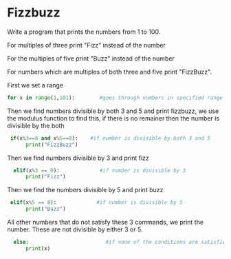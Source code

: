 # Fizzbuzz
Write a program that prints the numbers from 1 to 100.

For multiples of three print "Fizz" instead of the number

For the multiples of five print "Buzz" instead of the number

For numbers which are multiples of both three and five print "FizzBuzz".

First we set a range
```python
for x in range(1,101):        #goes through numbers in specified range
```
Then we find numbers divisible by both 3 and 5 and print fizzbuzz, we use the modulus function to find this,
if there is no remainer then the number is divisible by the both
```python
 if(x%3==0 and x%5==0):    #if number is divisible by both 3 and 5
      print("FizzBuzz")
```
Then we find numbers divisible by 3 and print fizz
```python
  elif(x%3 == 0):             #if number is divisible by 3
      print("Fizz")
```
Then we find the numbers divisible by 5 and print buzz
```python
 elif(x%5 == 0):             #if number is divisible by 5
      print("Buzz")
```
All other numbers that do not satisfy these 3 commands, we print the number. These are not divisible by either 3 or 5.
```python
  else:                         #if none of the conditions are satisfied, print number
      print(x)
```